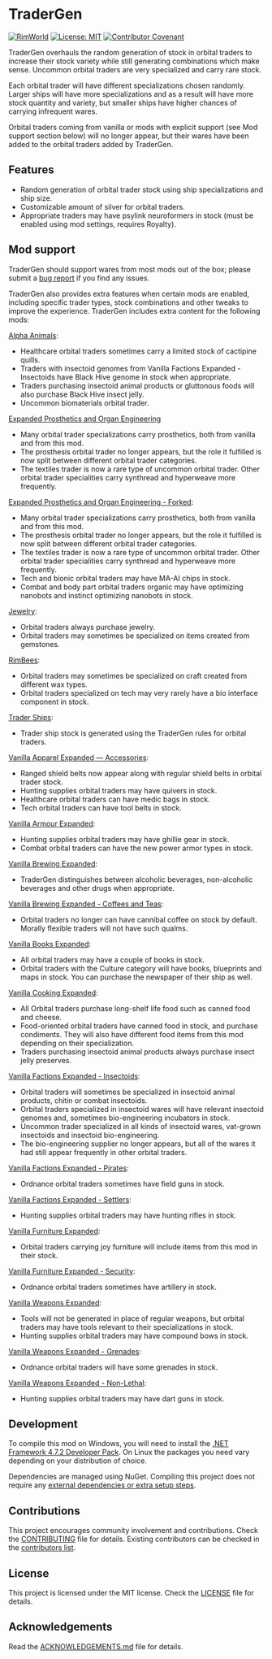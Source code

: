 # TraderGen

[![RimWorld](https://img.shields.io/badge/RimWorld-1.3-informational)](https://rimworldgame.com/) [![License: MIT](https://img.shields.io/badge/License-MIT-yellow.svg)](https://opensource.org/licenses/MIT) [![Contributor Covenant](https://img.shields.io/badge/Contributor%20Covenant-2.1-4baaaa.svg)](CODE_OF_CONDUCT.md)

TraderGen overhauls the random generation of stock in orbital traders to increase their stock variety while still generating combinations which make sense. Uncommon orbital traders are very specialized and carry rare stock.

Each orbital trader will have different specializations chosen randomly. Larger ships will have more specializations and as a result will have more stock quantity and variety, but smaller ships have higher chances of carrying infrequent wares.

Orbital traders coming from vanilla or mods with explicit support (see Mod support section below) will no longer appear, but their wares have been added to the orbital traders added by TraderGen.

## Features

* Random generation of orbital trader stock using ship specializations and ship size.
* Customizable amount of silver for orbital traders.
* Appropriate traders may have psylink neuroformers in stock (must be enabled using mod settings, requires Royalty).

## Mod support

TraderGen should support wares from most mods out of the box; please submit a [bug report](CONTRIBUTING.md) if you find any issues.

TraderGen also provides extra features when certain mods are enabled, including specific trader types, stock combinations and other tweaks to improve the experience. TraderGen includes extra content for the following mods:  

[Alpha Animals](https://steamcommunity.com/sharedfiles/filedetails/?id=1541721856):

* Healthcare orbital traders sometimes carry a limited stock of cactipine quills.
* Traders with insectoid genomes from Vanilla Factions Expanded - Insectoids have Black Hive genome in stock when appropriate.
* Traders purchasing insectoid animal products or gluttonous foods will also purchase Black Hive insect jelly.
* Uncommon biomaterials orbital trader.

[Expanded Prosthetics and Organ Engineering](https://steamcommunity.com/sharedfiles/filedetails/?id=725956940)

* Many orbital trader specializations carry prosthetics, both from vanilla and from this mod.
* The prosthesis orbital trader no longer appears, but the role it fulfilled is now split between different orbital trader categories.
* The textiles trader is now a rare type of uncommon orbital trader. Other orbital trader specialities carry synthread and hyperweave more frequently.
  
[Expanded Prosthetics and Organ Engineering - Forked](https://steamcommunity.com/sharedfiles/filedetails/?id=1949064302):

* Many orbital trader specializations carry prosthetics, both from vanilla and from this mod.
* The prosthesis orbital trader no longer appears, but the role it fulfilled is now split between different orbital trader categories.
* The textiles trader is now a rare type of uncommon orbital trader. Other orbital trader specialities carry synthread and hyperweave more frequently.
* Tech and bionic orbital traders may have MA-AI chips in stock.
* Combat and body part orbital traders organic may have optimizing nanobots and instinct optimizing nanobots in stock.

[Jewelry](https://steamcommunity.com/workshop/filedetails/?id=2020964421):

* Orbital traders always purchase jewelry.
* Orbital traders may sometimes be specialized on items created from gemstones.

[RimBees](https://steamcommunity.com/sharedfiles/filedetails/?id=1558161673):

* Orbital traders may sometimes be specialized on craft created from different wax types.
* Orbital traders specialized on tech may very rarely have a bio interface component in stock.

[Trader Ships](https://steamcommunity.com/sharedfiles/filedetails/?id=2046222331):

* Trader ship stock is generated using the TraderGen rules for orbital traders.

[Vanilla Apparel Expanded — Accessories](https://steamcommunity.com/sharedfiles/filedetails/?id=2521176396):

* Ranged shield belts now appear along with regular shield belts in orbital trader stock.
* Hunting supplies orbital traders may have quivers in stock.
* Healthcare orbital traders can have medic bags in stock.
* Tech orbital traders can have tool belts in stock.

[Vanilla Armour Expanded](https://steamcommunity.com/workshop/filedetails/?id=1814988282):

* Hunting supplies orbital traders may have ghillie gear in stock.
* Combat orbital traders can have the new power armor types in stock.

[Vanilla Brewing Expanded](https://steamcommunity.com/sharedfiles/filedetails/?id=2186560858):

* TraderGen distinguishes between alcoholic beverages, non-alcoholic beverages and other drugs when appropriate.

[Vanilla Brewing Expanded - Coffees and Teas](https://steamcommunity.com/sharedfiles/filedetails/?id=2275449762):

* Orbital traders no longer can have cannibal coffee on stock by default. Morally flexible traders will not have such qualms.

[Vanilla Books Expanded](https://steamcommunity.com/workshop/filedetails/?id=2193152410):

* All orbital traders may have a couple of books in stock.
* Orbital traders with the Culture category will have books, blueprints and maps in stock. You can purchase the newspaper of their ship as well. 

[Vanilla Cooking Expanded](https://steamcommunity.com/sharedfiles/filedetails/?id=2134308519):

* All Orbital traders purchase long-shelf life food such as canned food and cheese.
* Food-oriented orbital traders have canned food in stock, and purchase condiments. They will also have different food items from this mod depending on their specialization.
* Traders purchasing insectoid animal products always purchase insect jelly preserves.

[Vanilla Factions Expanded - Insectoids](https://steamcommunity.com/sharedfiles/filedetails/?id=2149755445):

* Orbital traders will sometimes be specialized in insectoid animal products, chitin or combat insectoids.
* Orbital traders specialized in insectoid wares will have relevant insectoid genomes and, sometimes bio-engineering incubators in stock.
* Uncommon trader specialized in all kinds of insectoid wares, vat-grown insectoids and insectoid bio-engineering.
* The bio-engineering supplier no longer appears, but all of the wares it had still appear frequently in other orbital traders. 

[Vanilla Factions Expanded - Pirates](https://steamcommunity.com/sharedfiles/filedetails/?id=2723801948):

* Ordnance orbital traders sometimes have field guns in stock.

[Vanilla Factions Expanded - Settlers](https://steamcommunity.com/sharedfiles/filedetails/?id=2052918119):

* Hunting supplies orbital traders may have hunting rifles in stock.

[Vanilla Furniture Expanded](https://steamcommunity.com/sharedfiles/filedetails/?id=1718190143):

* Orbital traders carrying joy furniture will include items from this mod in their stock.

[Vanilla Furniture Expanded - Security](https://steamcommunity.com/workshop/filedetails/?id=1845154007):

* Ordnance orbital traders sometimes have artillery in stock.

[Vanilla Weapons Expanded](https://steamcommunity.com/sharedfiles/filedetails/?id=1814383360):

* Tools will not be generated in place of regular weapons, but orbital traders may have tools relevant to their specializations in stock.
* Hunting supplies orbital traders may have compound bows in stock.

[Vanilla Weapons Expanded - Grenades](https://steamcommunity.com/sharedfiles/filedetails/?id=2194472657):

* Ordnance orbital traders will have some grenades in stock.

[Vanilla Weapons Expanded - Non-Lethal](https://steamcommunity.com/sharedfiles/filedetails/?id=2454918354):

* Hunting supplies orbital traders may have dart guns in stock.

## Development

To compile this mod on Windows, you will need to install the [.NET Framework 4.7.2 Developer Pack](https://dotnet.microsoft.com/en-us/download/dotnet-framework/net472). On Linux the packages you need vary depending on your distribution of choice.

Dependencies are managed using NuGet. Compiling this project does not require any [external dependencies or extra setup steps](https://ludeon.com/forums/index.php?topic=49914.0).

## Contributions

This project encourages community involvement and contributions. Check the [CONTRIBUTING](CONTRIBUTING.md) file for details. Existing contributors can be checked in the [contributors list](https://gitlab.com/joseasoler/tradergen/-/graphs/main).

## License

This project is licensed under the MIT license. Check the [LICENSE](LICENSE) file for details.

## Acknowledgements

Read the [ACKNOWLEDGEMENTS.md](ACKNOWLEDGEMENTS.md) file for details.
